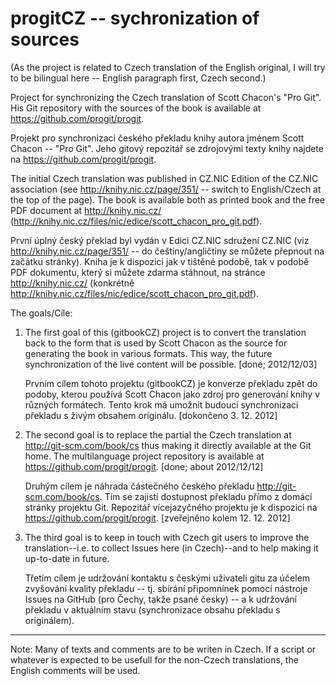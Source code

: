 # progitCZ -- sychronization of sources #

(As the project is related to Czech translation of the English original,
I will try to be bilingual here -- English paragraph first, Czech second.)

Project for synchronizing the Czech translation
of Scott Chacon's "Pro Git". His Git repository with the sources
of the book is available at https://github.com/progit/progit.

Projekt pro synchronizaci českého překladu knihy autora jménem
Scott Chacon -- "Pro Git". Jeho gitový repozitář se zdrojovými texty
knihy najdete na https://github.com/progit/progit.


The initial Czech translation was published in CZ.NIC Edition
of the CZ.NIC association (see http://knihy.nic.cz/page/351/ -- switch
to English/Czech at the top of the page). The book is available both as printed
book and the free PDF document at http://knihy.nic.cz/
(http://knihy.nic.cz/files/nic/edice/scott_chacon_pro_git.pdf).

První úplný český překlad byl vydán v Edici CZ.NIC sdružení CZ.NIC
(viz http://knihy.nic.cz/page/351/ -- do češtiny/angličtiny se můžete
přepnout na začátku stránky). Kniha je k dispozici jak v tištěné podobě,
tak v podobě PDF dokumentu, který si můžete zdarma stáhnout, na stránce
http://knihy.nic.cz/
(konkrétně http://knihy.nic.cz/files/nic/edice/scott_chacon_pro_git.pdf).


The goals/Cíle:


1. The first goal of this (gitbookCZ) project is to convert the translation
   back to the form that is used by Scott Chacon as the source for generating
   the book in various formats. This way, the future synchronization
   of the live content will be possible. [done; 2012/12/03]

   Prvním cílem tohoto projektu (gitbookCZ) je konverze překladu zpět do podoby,
   kterou používá Scott Chacon jako zdroj pro generování knihy v různých formátech.
   Tento krok má umožnit budoucí synchronizaci překladu s živým obsahem originálu.
   [dokončeno 3. 12. 2012]


2. The second goal is to replace the partial the Czech translation
   at http://git-scm.com/book/cs thus making it directly available at the Git
   home. The multilanguage project repository is available
   at https://github.com/progit/progit. [done; about 2012/12/12]

   Druhým cílem je náhrada částečného českého překladu http://git-scm.com/book/cs.
   Tím se zajistí dostupnost překladu přímo z domácí stránky projektu Git.
   Repozitář vícejazyčného projektu je k dispozici
   na https://github.com/progit/progit. [zveřejněno kolem 12. 12. 2012]


3. The third goal is to keep in touch with Czech git users to improve
   the translation--i.e. to collect Issues here (in Czech)--and to help
   making it up-to-date in future.

   Třetím cílem je udržování kontaktu s českými uživateli gitu za účelem
   zvyšování kvality překladu -- tj. sbírání připomnínek pomocí nástroje
   Issues na GitHub (pro Čechy, takže psané česky) -- a k udržování
   překladu v aktuálním stavu (synchronizace obsahu překladu s originálem).

------
Note: Many of texts and comments are to be writen in Czech. If a script or
whatever is expected to be usefull for the non-Czech translations, the English
comments will be used.